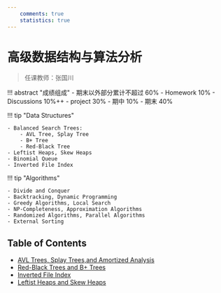 ```yaml
---
    comments: true
    statistics: true
---
```


# 高级数据结构与算法分析

> 任课教师：张国川

!!! abstract "成绩组成"
    - 期末以外部分累计不超过 60%
        - Homework 10%
        - Discussions 10%++
        - project 30%
        - 期中 10%
    - 期末 40%

!!! tip "Data Structures" 

    - Balanced Search Trees:
        - AVL Tree, Splay Tree
        - B+ Tree
        - Red-Black Tree
    - Leftist Heaps, Skew Heaps
    - Binomial Queue
    - Inverted File Index

!!! tip "Algorithms"

    - Divide and Conquer
    - Backtracking, Dynamic Programming
    - Greedy Algorithms, Local Search
    - NP-Completeness, Approximation Algorithms
    - Randomized Algorithms, Parallel Algorithms
    - External Sorting 

## Table of Contents

- [AVL Trees, Splay Trees,and Amortized Analysis](./lec-1.md)
- [Red-Black Trees and B+ Trees](./lec-2.md)
- [Inverted File Index](./lec-3.md)
- [Leftist Heaps and Skew Heaps](./lec-4.md)